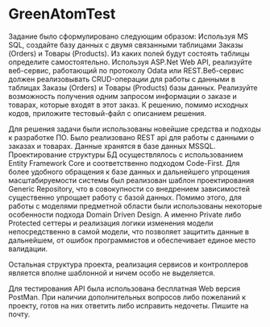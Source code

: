 # GreenAtomTest

Задание было сформулировано следующим образом: Используя MS SQL, создайте базу данных с двумя связанными таблицами Заказы (Orders) и Товары (Products). Из каких полей будут состоять таблицы определите самостоятельно. Используя ASP.Net Web API, реализуйте веб-сервис, работающий по протоколу Odata или REST.Веб-сервис должен реализовывать CRUD-операции для работы с данными в таблицах Заказы (Orders) и Товары (Products) базы данных. Реализуйте возможность получения одним запросом информации о заказе и товарах, которые входят в этот заказ. К решению, помимо исходных кодов, приложите тестовый-файл с описанием решения.

Для решения задачи были использованы новейшие средства и подходы к разработке ПО.
Было реализовано REST api для работы с данными о заказах и товарах. Данные хранятся в базе данных MSSQL. Проектирование структуры БД осуществлялось с использованием Entity Framework Core и соответственно подходом Code-First. Для более удобного обращения к базе данных и дальнейшего упрощения масштабируемости системы был реализован шаблон проектирования Generic Repository, что в совокупности со внедрением зависимостей существенно упрощает работу с базой данных. Помимо этого, для работы с моделями предметной области были использованы некоторые особенности подхода Domain Driven Design. А именно Private либо Protected сеттеры и реализация логики изменения модели непосредственно в самой модели, что позволяет защитить данные в дальнейшем, от ошибок программистов и обеспечивает единое место валидации.

Остальная структура проекта, реализация сервисов и контроллеров является вполне шаблонной и ничем особо не выделяется.

Для тестирования API была использована бесплатная Web версия PostMan.
При наличии дополнительных вопросов либо пожеланий к проекту, готов на них ответить либо исправить недочеты. Пишите на почту.


